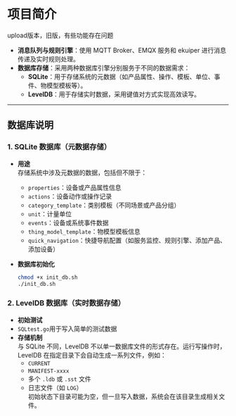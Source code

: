 # 项目简介

upload版本，旧版，有些功能存在问题

- **消息队列与规则引擎**：使用 MQTT Broker、EMQX 服务和 ekuiper 进行消息传递及实时规则处理。
- **数据库存储**：采用两种数据库引擎分别服务于不同的数据需求：
  - **SQLite**：用于存储系统的元数据（如产品属性、操作、模板、单位、事件、物模型模板等）。
  - **LevelDB**：用于存储实时数据，采用键值对方式实现高效读写。

---

## 数据库说明
### 1. SQLite 数据库（元数据存储）

- **用途**  
  存储系统中涉及元数据的数据，包括但不限于：
  - `properties`：设备或产品属性信息
  - `actions`：设备动作或操作记录
  - `category_template`：类别模板（不同场景或产品分组）
  - `unit`：计量单位
  - `events`：设备或系统事件数据
  - `thing_model_template`：物模型模板信息
  - `quick_navigation`：快捷导航配置（如服务监控、规则引擎、添加产品、添加设备）

- **数据库初始化**
  ```bash
  chmod +x init_db.sh
  ./init_db.sh
  ```

### 2. LevelDB 数据库（实时数据存储）
- **初始测试**
- `SQLtest.go`用于写入简单的测试数据
- **存储机制**  
  与 SQLite 不同，LevelDB 不以单一数据库文件的形式存在。运行写操作时，LevelDB 在指定目录下会自动生成一系列文件，例如：
  - `CURRENT`
  - `MANIFEST-xxxx`
  - 多个 `.ldb` 或 `.sst` 文件
  - 日志文件（如 `LOG`）  
  初始状态下目录可能为空，但一旦写入数据，系统会在该目录生成相关文件。
